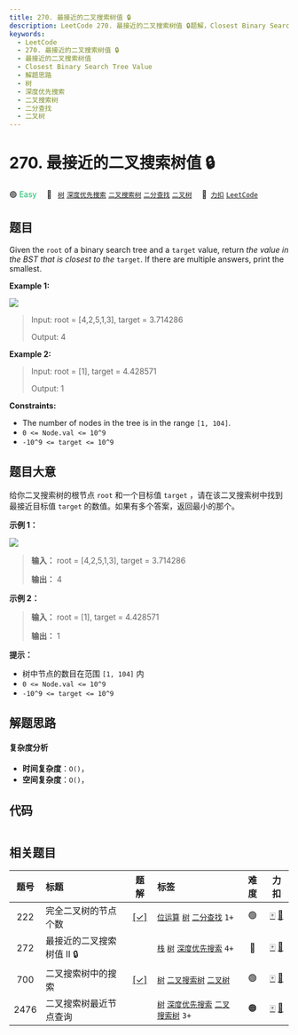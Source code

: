 ```yaml
---
title: 270. 最接近的二叉搜索树值 🔒
description: LeetCode 270. 最接近的二叉搜索树值 🔒题解，Closest Binary Search Tree Value，包含解题思路、复杂度分析以及完整的 JavaScript 代码实现。
keywords:
  - LeetCode
  - 270. 最接近的二叉搜索树值 🔒
  - 最接近的二叉搜索树值
  - Closest Binary Search Tree Value
  - 解题思路
  - 树
  - 深度优先搜索
  - 二叉搜索树
  - 二分查找
  - 二叉树
---
```


# 270. 最接近的二叉搜索树值 🔒

🟢 <font color=#15bd66>Easy</font>&emsp; 🔖&ensp; [`树`](/tag/tree.md) [`深度优先搜索`](/tag/depth-first-search.md) [`二叉搜索树`](/tag/binary-search-tree.md) [`二分查找`](/tag/binary-search.md) [`二叉树`](/tag/binary-tree.md)&emsp; 🔗&ensp;[`力扣`](https://leetcode.cn/problems/closest-binary-search-tree-value) [`LeetCode`](https://leetcode.com/problems/closest-binary-search-tree-value)

## 题目

Given the `root` of a binary search tree and a `target` value, return _the
value in the BST that is closest to the_ `target`. If there are multiple
answers, print the smallest.



**Example 1:**

![](https://fastly.jsdelivr.net/gh/doocs/leetcode@main/solution/0200-0299/0270.Closest%20Binary%20Search%20Tree%20Value/images/closest1-1-tree.jpg)

> Input: root = [4,2,5,1,3], target = 3.714286
> 
> Output: 4

**Example 2:**

> Input: root = [1], target = 4.428571
> 
> Output: 1

**Constraints:**

  * The number of nodes in the tree is in the range `[1, 104]`.
  * `0 <= Node.val <= 10^9`
  * `-10^9 <= target <= 10^9`


## 题目大意

给你二叉搜索树的根节点 `root` 和一个目标值 `target` ，请在该二叉搜索树中找到最接近目标值 `target`
的数值。如果有多个答案，返回最小的那个。



**示例 1：**

![](https://fastly.jsdelivr.net/gh/doocs/leetcode@main/solution/0200-0299/0270.Closest%20Binary%20Search%20Tree%20Value/images/closest1-1-tree.jpg)

> 
> 
> 
> 
> 
> **输入：** root = [4,2,5,1,3], target = 3.714286
> 
> **输出：** 4
> 
> 

**示例 2：**

> 
> 
> 
> 
> 
> **输入：** root = [1], target = 4.428571
> 
> **输出：** 1
> 
> 



**提示：**

  * 树中节点的数目在范围 `[1, 104]` 内
  * `0 <= Node.val <= 10^9`
  * `-10^9 <= target <= 10^9`


## 解题思路

#### 复杂度分析

- **时间复杂度**：`O()`，
- **空间复杂度**：`O()`，

## 代码

```javascript

```

## 相关题目

<!-- prettier-ignore -->
| 题号 | 标题 | 题解 | 标签 | 难度 | 力扣 |
| :------: | :------ | :------: | :------ | :------: | :------: |
| 222 | 完全二叉树的节点个数 | [[✓]](/problem/0222.md) |  [`位运算`](/tag/bit-manipulation.md) [`树`](/tag/tree.md) [`二分查找`](/tag/binary-search.md) `1+` | 🟢 | [🀄️](https://leetcode.cn/problems/count-complete-tree-nodes) [🔗](https://leetcode.com/problems/count-complete-tree-nodes) |
| 272 | 最接近的二叉搜索树值 II 🔒 |  |  [`栈`](/tag/stack.md) [`树`](/tag/tree.md) [`深度优先搜索`](/tag/depth-first-search.md) `4+` | 🔴 | [🀄️](https://leetcode.cn/problems/closest-binary-search-tree-value-ii) [🔗](https://leetcode.com/problems/closest-binary-search-tree-value-ii) |
| 700 | 二叉搜索树中的搜索 | [[✓]](/problem/0700.md) |  [`树`](/tag/tree.md) [`二叉搜索树`](/tag/binary-search-tree.md) [`二叉树`](/tag/binary-tree.md) | 🟢 | [🀄️](https://leetcode.cn/problems/search-in-a-binary-search-tree) [🔗](https://leetcode.com/problems/search-in-a-binary-search-tree) |
| 2476 | 二叉搜索树最近节点查询 |  |  [`树`](/tag/tree.md) [`深度优先搜索`](/tag/depth-first-search.md) [`二叉搜索树`](/tag/binary-search-tree.md) `3+` | 🟠 | [🀄️](https://leetcode.cn/problems/closest-nodes-queries-in-a-binary-search-tree) [🔗](https://leetcode.com/problems/closest-nodes-queries-in-a-binary-search-tree) |